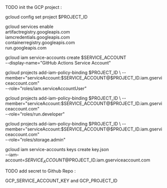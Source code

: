 TODO init the GCP project : 

gcloud config set project $PROJECT_ID

gcloud services enable \
   artifactregistry.googleapis.com \
   iamcredentials.googleapis.com \
   containerregistry.googleapis.com \
   run.googleapis.com 

gcloud iam service-accounts create $SERVICE_ACCOUNT \
   --display-name="GitHub Actions Service Account"

gcloud projects add-iam-policy-binding $PROJECT_ID \
   --member="serviceAccount:$SERVICE_ACCOUNT@$PROJECT_ID.iam.gserviceaccount.com" \
   --role="roles/iam.serviceAccountUser"

gcloud projects add-iam-policy-binding $PROJECT_ID \
   --member="serviceAccount:$SERVICE_ACCOUNT@$PROJECT_ID.iam.gserviceaccount.com" \
   --role="roles/run.developer"

gcloud projects add-iam-policy-binding $PROJECT_ID \
   --member="serviceAccount:$SERVICE_ACCOUNT@$PROJECT_ID.iam.gserviceaccount.com" \
   --role="roles/storage.admin"

gcloud iam service-accounts keys create key.json \
   --iam-account=$SERVICE_ACCOUNT@$PROJECT_ID.iam.gserviceaccount.com

TODO add secret to Github Repo : 

GCP_SERVICE_ACCOUNT_KEY and GCP_PROJECT_ID



